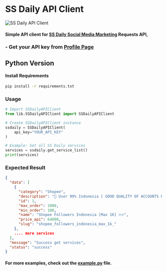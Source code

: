 # SS Daily API Client

![SS Daily API Client](https://ssdaily.shop/static/logo.png "SS Daily API Client")

#### Simple API client for [SS Daily Social Media Marketing](https://ssdaily.shop) Requests API,

### - Get your API key from [Profile Page](https://ssdaily.shop/home/profile)

## Python Version

#### Install Requirements

```bash
pip install -r requirements.txt
```

### Usage

```python
# Import SSDailyAPIClient
from lib.SSDailyAPIClient import SSDailyAPIClient

# Create SSDailyAPIClient instance
ssdaily = SSDailyAPIClient(
    api_key="YOUR_API_KEY"
)

# Example: Get all SS Daily services
services = ssdaily.get_service_list()
print(services)

```

### Expected Result

```json
{
  "data": [
    {
      "category": "Shopee",
      "description": "👥 User 99% Indonesia [ GOOD QUALITY OF ACCOUNTS HAS PROFILE PICTURE  GOOD USERNAME ]\r\n⌚ Start Time : Instant - 8 Hours, Max 1 Day [ Natural Increase ]\r\n🎯 Target : Link Toko [ ex : https://shopee.co.id/sandroputraa ]\r\n✔ Start Count : Active\r\n📷 Sample : https://prnt.sc/dIVvNpZLR2wX",
      "id": 1,
      "max_order": 1000,
      "min_order": 100,
      "name": "Shopee Followers Indonesia [Max 1K] 🔥🔥",
      "price_api": 64000,
      "slug": "shopee_followers_indonesia_max_1k_"
    },
    .... more services
  ],
  "message": "Success get services",
  "status": "success"
}
```

#### For more examples, check out the [example.py](example.py) file.


